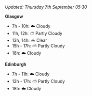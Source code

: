 *Updated: Thursday 7th September 05:30*

**Glasgow**

* 7h - 10h: :cloud: Cloudy
* 11h, 12h: :partly_sunny: Partly Cloudy
* 13h, 14h: :sunny: Clear
* 15h - 17h: :partly_sunny: Partly Cloudy
* 18h: :cloud: Cloudy

**Edinburgh**

* 7h - 11h: :cloud: Cloudy
* 12h - 17h: :partly_sunny: Partly Cloudy
* 18h: :cloud: Cloudy
